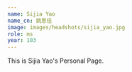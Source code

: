 ```yaml
---
name: Sijia Yao
name_cn: 姚思佳
image: images/headshots/sijia_yao.jpg
role: ms
year: 103
---
```


This is Sijia Yao's Personal Page.
